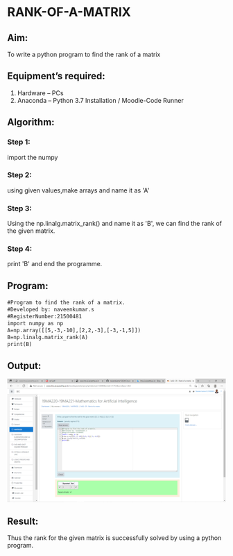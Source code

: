 # RANK-OF-A-MATRIX
## Aim:
To write a python program to find the rank of a matrix
## Equipment’s required:
1. 	Hardware – PCs
2. 	Anaconda – Python 3.7 Installation / Moodle-Code Runner
## Algorithm:
### Step 1: 
import the numpy
### Step 2: 
using given values,make arrays and name it as 'A'
### Step 3: 
Using the np.linalg.matrix_rank() and name it as 'B', we can find the rank of the given matrix.
### Step 4: 
print 'B' and end the programme.
## Program:
~~~
#Program to find the rank of a matrix.
#Developed by: naveenkumar.s
#RegisterNumber:21500481
import numpy as np
A=np.array([[5,-3,-10],[2,2,-3],[-3,-1,5]])
B=np.linalg.matrix_rank(A)
print(B)
~~~
## Output:
![output1](./clientoutput.png)
## Result:
Thus the rank for the given matrix is successfully solved by  using a python program.

